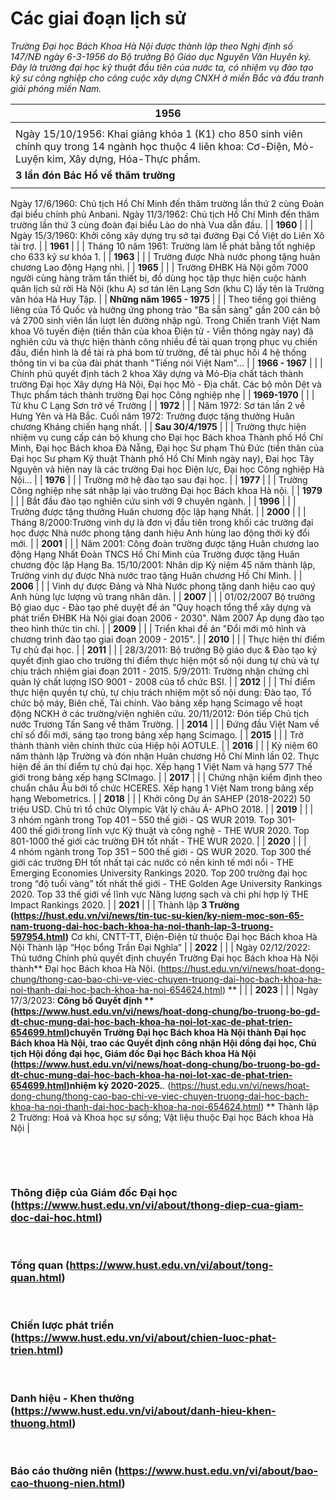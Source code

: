 # Các giai đoạn lịch sử

<i>Trường Đại học Bách Khoa Hà Nội được thành lập theo Nghị định số 147/NĐ ngày 6-3-1956 do Bộ trưởng Bộ Giáo dục Nguyên Văn Huyên ký. Đây là trường đại học kỹ thuật đầu tiên của nước ta, có nhiệm vụ đào tạo kỹ sư công nghiệp cho công cuộc xây dựng CNXH ở miền Bắc và đấu tranh giải phóng miền Nam.</i>

| **1956** |
|---|
|  | Ngày 6/3/1956: Bộ trưởng Giáo dục quốc gia Nguyễn Văn Huyên ký Nghị định số 147/NĐ về việc thành lập trường Đại học Chuyên nghiệp Bách khoa. Thiếu tướng, Giáo sư, Kỹ sư vũ khí Trần Đại Nghĩa được bổ nhiệm làm giám đốc.
Ngày 15/10/1956: Khai giảng khóa 1 (K1) cho 850 sinh viên chính quy trong 14 ngành học thuộc 4 liên khoa: Cơ-Điện, Mỏ-Luyện kim, Xây dựng, Hóa-Thực phẩm. |
| **3 lần đón Bác Hồ về thăm trường** |
|  | Ngày mùng 1, Tết Mậu Tuất 1958: Chủ tịch Hồ Chí Minh đến thăm trường lần đầu tiên.
Ngày 17/6/1960: Chủ tịch Hồ Chí Minh đến thăm trường lần thứ 2 cùng Đoàn đại biểu chính phủ Anbani.
Ngày 11/3/1962: Chủ tịch Hồ Chí Minh đến thăm trường lần thứ 3 cùng đoàn đại biểu Lào do nhà Vua dẫn đầu. |
| **1960** |
|  | Ngày 15/3/1960: Khởi công xây dựng trụ sở tại đường Đại Cồ Việt do Liên Xô tài trợ. |
| **1961** |
|  | Tháng 10 năm 1961: Trường làm lễ phát bằng tốt nghiệp cho 633 kỹ sư khóa 1. |
| **1963** |
|  | Trường được Nhà nước phong tặng huân chương Lao động Hạng nhì. |
| **1965** |
|  | Trường ĐHBK Hà Nội gồm 7000 người cùng hàng trăm tấn thiết bị, đồ dùng học tập thực hiện cuộc hành quân lịch sử rời Hà Nội (khu A) sơ tán lên Lạng Sơn (khu C) lấy tên là Trường văn hóa Hà Huy Tập. |
| **Những năm 1965 - 1975** |
|  | Theo tiếng gọi thiêng liêng của Tổ Quốc và hưởng ứng phong trào "Ba sẵn sàng" gần 200 cán bộ và 2700 sinh viên lần lượt lên đường nhập ngũ.
Trong Chiến tranh Việt Nam khoa Vô tuyến điện (tiền thân của khoa Điện tử - Viễn thông ngày nay) đã nghiên cứu và thực hiện thành công nhiều đề tài quan trọng phục vụ chiến đấu, điển hình là đề tài rà phá bom từ trường, đề tài phục hồi 4 hệ thống thông tin vi ba của đài phát thanh "Tiếng nói Việt Nam"... |
| **1966 - 1967** |
|  | Chính phủ quyết định tách 2 khoa Xây dựng và Mỏ-Địa chất tách thành trường Đại học Xây dựng Hà Nội, Đại học Mỏ - Địa chất. Các bộ môn Dệt và Thực phẩm tách thành trường Đại học Công nghiệp nhẹ |
| **1969-1970** |
|  | Từ khu C Lạng Sơn trở về Trường |
| **1972** |
|  | Năm 1972: Sơ tán lần 2 về Hưng Yên và Hà Bắc.
Cuối năm 1972: Trường được tặng thưởng Huân chương Kháng chiến hạng nhất. |
| **Sau 30/4/1975** |
|  | Trường thực hiện nhiệm vụ cung cấp cán bộ khung cho Đại học Bách khoa Thành phố Hồ Chí Minh, Đại học Bách khoa Đà Nẵng, Đại học Sư phạm Thủ Đức (tiền thân của Đại học Sư phạm Kỹ thuật Thành phố Hồ Chí Minh ngày nay), Đại học Tây Nguyên và hiện nay là các trường Đại học Điện lực, Đại học Công nghiệp Hà Nội... |
| **1976** |
|  | Trường mở hệ đào tạo sau đại học. |
| **1977** |
|  | Trường Công nghiệp nhẹ sát nhập lại vào trường Đại học Bách khoa Hà nội. |
| **1979** |
|  | Bắt đầu đào tạo nghiên cứu sinh với 9 chuyên ngành. |
| **1996** |
|  | Trường được tặng thưởng Huân chương độc lập hạng Nhất. |
| **2000** |
|  | Tháng 8/2000:Trường vinh dự là đơn vị đầu tiên trong khối các trường đại học được Nhà nước phong tặng danh hiệu Anh hùng lao động thời kỳ đổi mới. |
| **2001** |
|  | Năm 2001: Công đoàn trường được tặng Huân chương lao động Hạng Nhất Đoàn TNCS Hồ Chí Minh của Trường được tặng Huân chương độc lập Hạng Ba.
15/10/2001: Nhân dịp Kỷ niệm 45 năm thành lập, Trường vinh dự được Nhà nước trao tặng Huân chương Hồ Chí Minh. |
| **2006** |
|  | Vinh dự được Đảng và Nhà Nước phong tặng danh hiệu cao quý Anh hùng lực lượng vũ trang nhân dân. |
| **2007** |
|  | 01/02/2007 Bộ trưởng Bộ giao dục - Đào tạo phê duyệt đề án "Quy hoạch tổng thể xây dựng và phát triển ĐHBK Hà Nội giai đoạn 2006 - 2030".
Năm 2007 Áp dụng đào tạo theo hình thức tin chỉ. |
| **2009** |
|  | Triển khai đề án "Đổi mới mô hình và chương trình đào tạo giai đoạn 2009 - 2015". |
| **2010** |
|  | Thực hiện thí điểm Tự chủ đại học. |
| **2011** |
|  | 28/3/2011: Bộ trưởng Bộ giáo dục &amp; Đào tạo ký quyết định giao cho trường thí điểm thực hiện một số nội dung tự chủ và tự chịu trách nhiệm giai đoạn 2011 - 2015.
5/9/2011: Trường nhận chứng chỉ quản lý chất lượng ISO 9001 - 2008 của tổ chức BSI. |
| **2012** |
|  | Thí điểm thực hiện quyền tự chủ, tự chịu trách nhiệm một số nội dung: Đào tạo, Tổ chức bộ máy, Biên chế, Tài chính.
Vào bảng xếp hạng Scimago về hoạt động NCKH ở các trường/viện nghiên cứu.
20/11/2012: Đón tiếp Chủ tịch nước Trương Tấn Sang về thăm Trường. |
| **2014** |
|  | Đứng đầu Việt Nam về chỉ số đổi mới, sáng tạo trong bảng xếp hạng Scimago. |
| **2015** |
|  | Trở thành thành viên chính thức của Hiệp hội AOTULE. |
| **2016** |
|  | Kỷ niệm 60 năm thành lập Trường và đón nhận Huân chương Hồ Chí Minh lần 02.
Thực hiện đề án thí điểm tự chủ đại học.
Xếp hạng 1 Việt Nam và hạng 577 Thế giới trong bảng xếp hạng SCImago. |
| **2017** |
|  | Chứng nhận kiểm định theo chuẩn châu Âu bởi tổ chức HCERES.
Xếp hạng 1 Việt Nam trong bảng xếp hạng Webometrics. |
| **2018** |
|  | Khởi công Dự án SAHEP (2018-2022) 50 triệu USD.
Chủ trì tổ chức Olympic Vật lý châu Á- APhO 2018. |
| **2019** |
|  | 3 nhóm ngành trong Top 401 – 550 thế giới - QS WUR 2019.
Top 301-400 thế giới trong lĩnh vực Kỹ thuật và công nghệ - THE WUR 2020.
Top 801-1000 thế giới các trường ĐH tốt nhất - THE WUR 2020. |
| **2020** |
|  | 4 nhóm ngành trong Top 351 – 500 thế giới - QS WUR 2020.
Top 300 thế giới các trường ĐH tốt nhất tại các nước có nền kinh tế mới nổi - THE Emerging Economies University Rankings 2020.
Top 200 trường đại học trong “độ tuổi vàng” tốt nhất thế giới - THE Golden Age University Rankings 2020.
Top 33 thế giới về lĩnh vực Năng lượng sạch và chi phí hợp lý THE Impact Rankings 2020. |
| **2021** |
|  | Thành lập **3 Trường (https://hust.edu.vn/vi/news/tin-tuc-su-kien/ky-niem-moc-son-65-nam-truong-dai-hoc-bach-khoa-ha-noi-thanh-lap-3-truong-597954.html)** Cơ khí, CNTT-TT, Điện-Điện tử thuộc Đại học Bách khoa Hà Nội
Thành lập “Học bổng Trần Đại Nghĩa” |
| **2022** |
|  | Ngày 02/12/2022: Thủ tướng Chính phủ quyết định chuyển Trường Đại học Bách khoa Hà Nội thành** Đại học Bách khoa Hà Nội. (https://hust.edu.vn/vi/news/hoat-dong-chung/thong-cao-bao-chi-ve-viec-chuyen-truong-dai-hoc-bach-khoa-ha-noi-thanh-dai-hoc-bach-khoa-ha-noi-654624.html) ** |
|  | **2023** |
|  | Ngày 17/3/2023: **Công bố Quyết định ** (https://www.hust.edu.vn/vi/news/hoat-dong-chung/bo-truong-bo-gd-dt-chuc-mung-dai-hoc-bach-khoa-ha-noi-lot-xac-de-phat-trien-654699.html)chuyển Trường Đại học Bách khoa Hà Nội thành Đại học Bách khoa Hà Nội, trao các Quyết định công nhận Hội đồng đại học, Chủ tịch Hội đồng đại học, Giám đốc Đại học Bách khoa Hà Nội  (https://www.hust.edu.vn/vi/news/hoat-dong-chung/bo-truong-bo-gd-dt-chuc-mung-dai-hoc-bach-khoa-ha-noi-lot-xac-de-phat-trien-654699.html)nhiệm kỳ 2020-2025.**. (https://hust.edu.vn/vi/news/hoat-dong-chung/thong-cao-bao-chi-ve-viec-chuyen-truong-dai-hoc-bach-khoa-ha-noi-thanh-dai-hoc-bach-khoa-ha-noi-654624.html) **
Thành lập 2 Trường: Hoá và Khoa học sự sống; Vật liệu thuộc Đại học Bách khoa Hà Nội |

 

 <h3>Thông điệp của Giám đốc Đại học (https://www.hust.edu.vn/vi/about/thong-diep-cua-giam-doc-dai-hoc.html)</h3>
 <h3>Tổng quan (https://www.hust.edu.vn/vi/about/tong-quan.html)</h3>
 <h3>Chiến lược phát triển (https://www.hust.edu.vn/vi/about/chien-luoc-phat-trien.html)</h3>
 <h3>Danh hiệu - Khen thưởng (https://www.hust.edu.vn/vi/about/danh-hieu-khen-thuong.html)</h3>
 <h3>Báo cáo thường niên (https://www.hust.edu.vn/vi/about/bao-cao-thuong-nien.html)</h3>